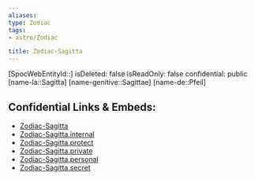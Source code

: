 ```yaml
---
aliases: 
type: Zodiac
tags:
- astro/Zodiac

title: Zodiac-Sagitta
---
```

[SpocWebEntityId::]
isDeleted: false
isReadOnly: false
confidential: public
[name-la::Sagitta]
[name-genitive::Sagittae]
[name-de::Pfeil]


## Confidential Links & Embeds: 
- [Zodiac-Sagitta](../../../_public/astro/Zodiac/Zodiac-Sagitta.md) 
- [Zodiac-Sagitta.internal](../../../_internal/astro/Zodiac/Zodiac-Sagitta.internal.md) 
- [Zodiac-Sagitta.protect](../../../_protect/astro/Zodiac/Zodiac-Sagitta.protect.md) 
- [Zodiac-Sagitta.private](../../../_private/astro/Zodiac/Zodiac-Sagitta.private.md) 
- [Zodiac-Sagitta.personal](../../../_personal/astro/Zodiac/Zodiac-Sagitta.personal.md) 
- [Zodiac-Sagitta.secret](../../../_secret/astro/Zodiac/Zodiac-Sagitta.secret.md) 
